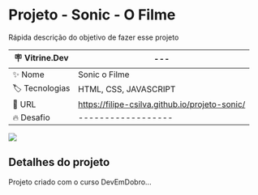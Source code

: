 # Projeto - Sonic - O Filme

Rápida descrição do objetivo de fazer esse projeto

| :placard: Vitrine.Dev | --- |
| -------------  | --- |
| :sparkles: Nome        | Sonic o Filme
| :label: Tecnologias | HTML, CSS, JAVASCRIPT
| :rocket: URL         | https://filipe-csilva.github.io/projeto-sonic/
| :fire: Desafio     | ------------------

<!-- Inserir imagem com a #vitrinedev ao final do link -->
![](https://cdn.discordapp.com/attachments/432013031606583306/1074394781750407270/image.png)

## Detalhes do projeto

Projeto criado com o curso DevEmDobro...
